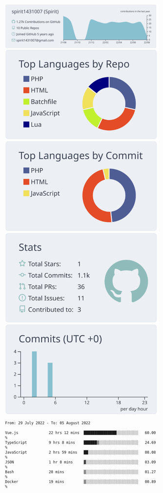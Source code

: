 [![](https://raw.githubusercontent.com/spirit1431007/spirit1431007/master/profile-summary-card-output/nord_bright/0-profile-details.svg)](https://git.io/spiritx)
[![](https://raw.githubusercontent.com/spirit1431007/spirit1431007/master/profile-summary-card-output/nord_bright/1-repos-per-language.svg)](https://git.io/spiritx) [![](https://raw.githubusercontent.com/spirit1431007/spirit1431007/master/profile-summary-card-output/nord_bright/2-most-commit-language.svg)](https://git.io/spiritx)
[![](https://raw.githubusercontent.com/spirit1431007/spirit1431007/master/profile-summary-card-output/nord_bright/3-stats.svg)](https://git.io/spiritx) [![](https://raw.githubusercontent.com/spirit1431007/spirit1431007/master/profile-summary-card-output/nord_bright/4-productive-time.svg)](https://git.io/spiritx)

<!--START_SECTION:waka-->

```text
From: 29 July 2022 - To: 05 August 2022

Vue.js              22 hrs 12 mins  ███████████████░░░░░░░░░░   60.00 %
TypeScript          9 hrs 8 mins    ██████▒░░░░░░░░░░░░░░░░░░   24.69 %
JavaScript          2 hrs 59 mins   ██░░░░░░░░░░░░░░░░░░░░░░░   08.08 %
JSON                1 hr 8 mins     ▓░░░░░░░░░░░░░░░░░░░░░░░░   03.09 %
Bash                28 mins         ▒░░░░░░░░░░░░░░░░░░░░░░░░   01.27 %
Docker              19 mins         ▒░░░░░░░░░░░░░░░░░░░░░░░░   00.89 %
```

<!--END_SECTION:waka-->
